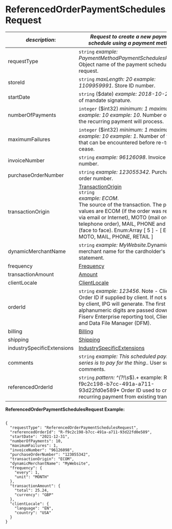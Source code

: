 
# ReferencedOrderPaymentSchedulesRequest

| *description*:   | *Request to create a new payment schedule using a payment method.*|
|----|----|
| requestType |    ``` string ```  *example:  PaymentMethodPaymentSchedulesRequest*. Object name of the payment schedules request.|
| storeId |    ``` string ```  *maxLength: 20  example: 1109959991*. Store ID number.|
| startDate |   ``` string ``` ($date)   *example: 2018-10-25*. Date of mandate signature.|
| numberOfPayments |    ``` integer ``` ($int32)  *minimum: 1 maximum: 999  example: 10  example: 10*.  Number of times the recurring payment will process.|
| maximumFailures |    ``` integer ``` ($int32)  *minimum: 1 maximum: 999  example: 10  example: 1*.  Number of failures that can be encountered before re-tries cease.|
| invoiceNumber |    ``` string ```  *example: 96126098*. Invoice number.|
| purchaseOrderNumber |    ``` string ```  *example: 123055342*. Purchase order number.|
| transactionOrigin |  [TransactionOrigin](?path=docs/schemas-md/TransactionOrigin.md)  <br/>  ``` string ```  <br/>  *example: ECOM*.  <br/> The source of the transaction. The possible values are ECOM (if the order was received via email or Internet), MOTO (mail order, telephone order), MAIL, PHONE and RETAIL (face to face). Enum:Array [ 5 ] - [ ECOM, MOTO, MAIL, PHONE, RETAIL ]|
| dynamicMerchantName |   ``` string ```  *example: MyWebsite*.Dynamic merchant name for the cardholder's statement.|
| frequency | [Frequency](?path=docs/schemas-md/Frequency.md)|
| transactionAmount | [Amount](?path=docs/schemas-md/Amount.md)|
| clientLocale | [ClientLocale](?path=docs/schemas-md/ClientLocale.md)|
| orderId |    ``` string ```  *example: 123456*. Note - Client Order ID if supplied by client. If not supplied by client, IPG will generate. The first 12 alphanumeric digits are passed down to Fiserv Enterprise reporting tool, Clientline and Data File Manager (DFM).|
| billing | [Billing](?path=docs/schemas-md/Billing.md)|  
| shipping | [Shipping](?path=docs/schemas-md/Shipping.md)|
| industrySpecificExtensions |  [IndustrySpecificExtensions](?path=docs/schemas-md/IndustrySpecificExtensions.md)|
| comments |    ``` string ```  *example: This scheduled payment series is to pay for the thing.*. User supplied comments.|
| referencedOrderId |  ``` string ```  *pattern: ^(?!\s*$).+  example: R-f9c2c198-b7cc-491a-a711-93d22fd0e589* Order ID used to create recurring payment from existing transaction.|  

**ReferencedOrderPaymentSchedulesRequest Example:**

```{r}

{
  "requestType": "ReferencedOrderPaymentSchedulesRequest",
  "referencedOrderId": "R-f9c2c198-b7cc-491a-a711-93d22fd0e589",
  "startDate": "2021-12-31",
  "numberOfPayments": 10,
  "maximumFailures": 1,
  "invoiceNumber": "96126098",
  "purchaseOrderNumber": "123055342",
  "transactionOrigin": "ECOM",
  "dynamicMerchantName": "MyWebsite",
  "frequency": {
    "every": 1,
    "unit": "MONTH"
  },
  "transactionAmount": {
    "total": 25.24,
    "currency": "GBP"
  },
  "clientLocale": {
    "language": "EN",
    "country": "USA"
  }
}
```
